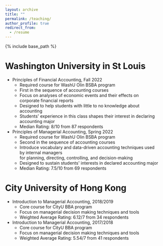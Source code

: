 ```yaml
---
layout: archive
title: ""
permalink: /teaching/
author_profile: true
redirect_from:
  - /resume
---
```


{% include base_path %}


Washington University in St Louis
======
 * Principles of Financial Accounting, Fall 2022
   * Required course for WashU Olin BSBA program
   * First in the sequence of accounting courses
   * Focus on analyses of economic events and their effects on corporate financial reports
   * Designed to help students with little to no knowledge about accounting
   * Students' experience in this class shapes their interest in declaring accounting major
   * Median Rating: 8/10 from 87 respondents
 * Principles of Managerial Accounting, Spring 2022
   * Required course for WashU Olin BSBA program
   * Second in the sequence of accounting courses
   * Introduce vocabulary and data-driven accounting techniques used by internal managers <br>
     for planning, directing, controlling, and decision-making
   * Designed to sustain students' interests in declared accounting major 
   * Median Rating: 7.5/10 from 69 respondents
       
City University of Hong Kong
======
* Introduction to Managerial Accounting, 2018/2019
  * Core course for CityU BBA program
  * Focus on managerial decision making techniques and tools 
  * Weighted Average Rating: 6.12/7 from 34 respondents
* Introduction to Managerial Accounting, 2017/2018
  * Core course for CityU BBA program
  * Focus on managerial decision making techniques and tools 
  * Weighted Average Rating: 5.54/7 from 41 respondents
